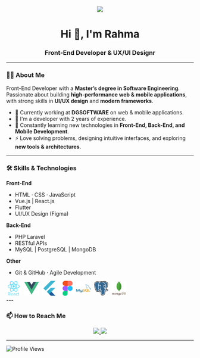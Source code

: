 <div id="header" align="center">
  <img src="https://user-images.githubusercontent.com/74038190/221352975-94759904-aa4c-4032-a8ab-b546efb9c478.gif" width="120"/>
  <h1>Hi 👋, I'm Rahma</h1>
  <h3>Front-End Developer & UX/UI Designr</h3>
</div>

---

### 👩‍💻 About Me  
Front-End Developer with a **Master’s degree in Software Engineering**.  
Passionate about building **high-performance web & mobile applications**, with strong skills in **UI/UX design** and **modern frameworks**.  

- 🔭 Currently working at **DGSOFTWARE** on web & mobile applications. 
- 🚀 I'm a developer with 2 years of experience.
- 🌱 Constantly learning new technologies in **Front-End, Back-End, and Mobile Development**.  
- ⚡ Love solving problems, designing intuitive interfaces, and exploring **new tools & architectures**.  

---

### 🛠️ Skills & Technologies  

**Front-End**  
- HTML · CSS · JavaScript  
- Vue.js | React.js  
- Flutter  
- UI/UX Design (Figma)  

**Back-End**  
- PHP Laravel  
- RESTful APIs  
- MySQL | PostgreSQL | MongoDB  

**Other**  
- Git & GitHub · Agile Development  

<div>
  <img src="https://github.com/devicons/devicon/blob/master/icons/react/react-original-wordmark.svg" title="React" alt="React" width="40" height="40"/>&nbsp;
  <img src="https://github.com/devicons/devicon/blob/master/icons/vuejs/vuejs-original.svg" title="Vue.js" alt="Vue.js" width="40" height="40"/>&nbsp;
  <img src="https://github.com/devicons/devicon/blob/master/icons/flutter/flutter-original.svg" title="Flutter" alt="Flutter" width="40" height="40"/>&nbsp;
  <img src="https://github.com/devicons/devicon/blob/master/icons/figma/figma-original.svg" title="Figma" alt="Figma" width="40" height="40"/>
  <img src="https://github.com/devicons/devicon/blob/master/icons/mysql/mysql-original-wordmark.svg" title="MySQL" alt="MySQL" width="40" height="40"/>&nbsp;
  <img src="https://github.com/devicons/devicon/blob/master/icons/postgresql/postgresql-original.svg" title="PostgreSQL" alt="PostgreSQL" width="40" height="40"/>&nbsp;
  <img src="https://github.com/devicons/devicon/blob/master/icons/mongodb/mongodb-original-wordmark.svg" title="MongoDB" alt="MongoDB" width="40" height="40"/>&nbsp;
  
</div>
---

### 📫 How to Reach Me  

<div align="center"> 
  <a href="mailto:rahmakherous@gmail.com">
    <img src="https://img.shields.io/badge/Gmail-D14836?style=for-the-badge&logo=gmail&logoColor=white"/>
  </a>
  <a href="https://www.linkedin.com/in/rahmakherous/">
    <img src="https://img.shields.io/badge/LinkedIn-blue?style=for-the-badge&logo=linkedin&logoColor=white"/>
  </a>
</div>

---

<img src="https://komarev.com/ghpvc/?username=rahmakherous&style=flat-square&color=blue" alt="Profile Views"/>
